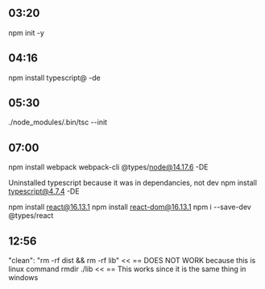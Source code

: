 ## 03:20  

npm init -y

## 04:16  

npm install typescript@ -de 

## 05:30

./node_modules/.bin/tsc --init

## 07:00

npm install webpack webpack-cli @types/node@14.17.6 -DE

Uninstalled typescript because it was in dependancies, not dev
npm install typescript@4.7.4 -DE 

npm install react@16.13.1
npm install react-dom@16.13.1
npm i --save-dev @types/react

## 12:56
"clean": "rm -rf dist && rm -rf lib" << == DOES NOT WORK because this is linux command
rmdir ./lib << == This works since it is the same thing in windows
